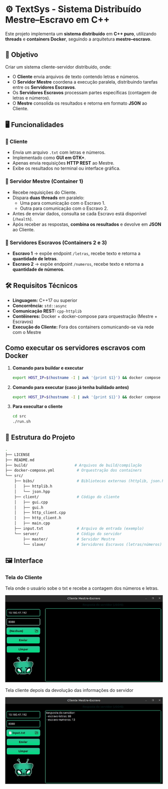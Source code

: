 # ⚙️ TextSys - Sistema Distribuído Mestre–Escravo em C++

Este projeto implementa um **sistema distribuído** em **C++ puro**, utilizando **threads** e **containers Docker**, seguindo a arquitetura **mestre–escravo**.  


## 🎯 Objetivo

Criar um sistema cliente-servidor distribuído, onde:  
- O **Cliente** envia arquivos de texto contendo letras e números.  
- O **Servidor Mestre** coordena a execução paralela, distribuindo tarefas entre os **Servidores Escravos**.  
- Os **Servidores Escravos** processam partes específicas (contagem de letras e números).  
- O **Mestre** consolida os resultados e retorna em formato **JSON** ao Cliente.  

## 🖥️ Funcionalidades

### 🔹 Cliente
- Envia um arquivo `.txt` com letras e números.  
- Implementado como **GUI em GTK+**.  
- Apenas envia requisições **HTTP REST** ao Mestre.  
- Exibe os resultados no terminal ou interface gráfica.  

### 🔹 Servidor Mestre (Container 1)
- Recebe requisições do Cliente.  
- Dispara **duas threads** em paralelo:
  - Uma para comunicação com o Escravo 1.  
  - Outra para comunicação com o Escravo 2.  
- Antes de enviar dados, consulta se cada Escravo está disponível (`/health`).  
- Após receber as respostas, **combina os resultados** e devolve em **JSON** ao Cliente.  

### 🔹 Servidores Escravos (Containers 2 e 3)
- **Escravo 1** → expõe endpoint `/letras`, recebe texto e retorna a **quantidade de letras**.  
- **Escravo 2** → expõe endpoint `/numeros`, recebe texto e retorna a **quantidade de números**.  


## 🛠️ Requisitos Técnicos

- **Linguagem:** C++17 ou superior  
- **Concorrência:** `std::async`  
- **Comunicação REST:** `cpp-httplib`
- **Contêineres:** Docker + docker-compose para orquestração (Mestre + Escravos)  
- **Execução do Cliente:** Fora dos containers comunicando-se via rede com o Mestre  

## Como executar os servidores escravos com Docker

1. **Comando para buildar e executar**
     ```bash
     export HOST_IP=$(hostname -I | awk '{print $1}') && docker compose up --build
      ```
2. **Comando para executar (caso já tenha buildado antes)**
   ```bash
   export HOST_IP=$(hostname -I | awk '{print $1}') && docker compose up
   ```
3. **Para execultar o cliente**
   ```bash
   cd src 
   ./run.sh
   ```
## 📂 Estrutura do Projeto
```bash
.
├── LICENSE
├── README.md
├── build/                     # Arquivos de build/compilação
├── docker-compose.yml          # Orquestração dos containers
└── src/
    ├── bibs/                   # Bibliotecas externas (httplib, json.hpp)
    │   ├── httplib.h
    │   └── json.hpp
    ├── client/                 # Código do cliente
    │   ├── gui.cpp
    │   ├── gui.h
    │   ├── http_client.cpp
    │   ├── http_client.h
    │   ├── main.cpp
    ├── input.txt               # Arquivo de entrada (exemplo)
    └── server/                 # Código do servidor
        ├── master/             # Servidor Mestre
        └── slave/              # Servidores Escravos (letras/números)
   ```
## 🖼️ Interface

###  Tela do Cliente
Tela onde o usuário sobe o txt e recebe a contagem dos números e letras.  

![Tela Cliente](src/Cliente.jpg)

Tela cliente depois da devolução das informações do servidor 

![Tela Cliente2](src/cliente2.jpg)



